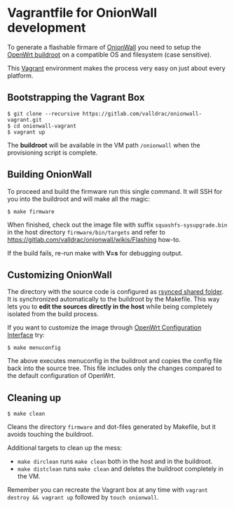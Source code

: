 # Vagrantfile for OnionWall development

To generate a flashable firmare of [OnionWall](https://gitlab.com/valldrac/onionwall) you need to setup the [OpenWrt buildroot](https://openwrt.org/docs/guide-developer/build-system/install-buildsystem) on a compatible OS and filesystem (case sensitive).

This [Vagrant](https://www.vagrantup.com/) environment makes the process very easy on just about every platform.

## Bootstrapping the Vagrant Box

```
$ git clone --recursive https://gitlab.com/valldrac/onionwall-vagrant.git
$ cd onionwall-vagrant
$ vagrant up
```

The **buildroot** will be available in the VM path `/onionwall` when the provisioning script is complete.

## Building OnionWall

To proceed and build the firmware run this single command. It will SSH for you into the buildroot and will make all the magic:

```
$ make firmware
```

When finished, check out the image file with suffix `squashfs-sysupgrade.bin` in the host directory `firmware/bin/targets` and refer to https://gitlab.com/valldrac/onionwall/wikis/Flashing how-to.

If the build fails, re-run make with **V=s** for debugging output.

## Customizing OnionWall

The directory with the source code is configured as [rsynced shared folder](https://www.vagrantup.com/docs/synced-folders/rsync.html). It is synchronized automatically to the buildroot by the Makefile. This way lets you to **edit the sources directly in the host** while being completely isolated from the build process.

If you want to customize the image through [OpenWrt Configuration Interface](https://openwrt.org/docs/guide-developer/build-system/use-buildsystem#make_menuconfig) try:

```
$ make menuconfig
```

The above executes menuconfig in the buildroot and copies the config file back into the source tree. This file includes only the changes compared to the default configuration of OpenWrt.

## Cleaning up

```
$ make clean
```

Cleans the directory `firmware` and dot-files generated by Makefile, but it avoids touching the buildroot.

Additional targets to clean up the mess:

* `make dirclean` runs `make clean` both in the host and in the buildroot.
* `make distclean` runs `make clean` and deletes the buildroot completely in the VM.

Remember you can recreate the Vagrant box at any time with `vagrant destroy && vagrant up` followed by `touch onionwall`.
